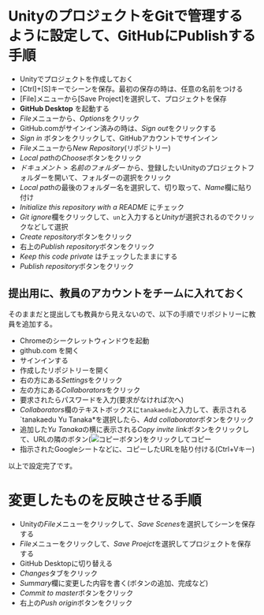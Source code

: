 # UnityのプロジェクトをGitで管理するように設定して、GitHubにPublishする手順

- Unityでプロジェクトを作成しておく
- [Ctrl]+[S]キーでシーンを保存。最初の保存の時は、任意の名前をつける
- [File]メニューから[Save Project]を選択して、プロジェクトを保存
- **GitHub Desktop** を起動する
- *File*メニューから、*Options*をクリック
- GitHub.comがサインイン済みの時は、*Sign out*をクリックする
- *Sign in* ボタンをクリックして、GitHubアカウントでサインイン
- *File*メニューから*New Repository*(リポジトリー)
- *Local path*の*Choose*ボタンをクリック
- *ドキュメント* > *名前のフォルダー* から、登録したいUnityのプロジェクトフォルダーを開いて、フォルダーの選択をクリック
- *Local path*の最後のフォルダー名を選択して、切り取って、*Name*欄に貼り付け
- *Initialize this repository with a README* にチェック
- *Git ignore*欄をクリックして、`un`と入力すると*Unity*が選択されるのでクリックなどして選択
- *Create repository*ボタンをクリック
- 右上の*Publish repository*ボタンをクリック
- *Keep this code private* はチェックしたままにする
- *Publish repository*ボタンをクリック

## 提出用に、教員のアカウントをチームに入れておく
そのままだと提出しても教員から見えないので、以下の手順でリポジトリーに教員を追加する。

- Chromeのシークレットウィンドウを起動
- github.com を開く
- サインインする
- 作成したリポジトリーを開く
- 右の方にある*Settings*をクリック
- 左の方にある*Collaborators*をクリック
- 要求されたらパスワードを入力(要求がなければ次へ)
- *Collaborators*欄のテキストボックスに`tanakaedu`と入力して、表示される`tanakaedu Yu Tanaka*を選択したら、*Add collaborator*ボタンをクリック
- 追加した*Yu Tanaka*の横に表示される*Copy invite link*ボタンをクリックして、URLの隣のボタン(![コピーボタン](images/copy-button.png))をクリックしてコピー
- 指示されたGoogleシートなどに、コピーしたURLを貼り付ける(Ctrl+Vキー)

以上で設定完了です。

# 変更したものを反映させる手順
- Unityの*File*メニューをクリックして、*Save Scenes*を選択してシーンを保存する
- *File*メニューをクリックして、*Save Proejct*を選択してプロジェクトを保存する
- GitHub Desktopに切り替える
- *Changes*タブをクリック
- *Summary*欄に変更した内容を書く(ボタンの追加、完成など)
- *Commit to master*ボタンをクリック
- 右上の*Push origin*ボタンをクリック
